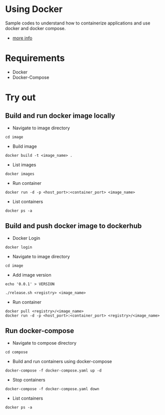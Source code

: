 # Using Docker
Sample codes to understand how to containerize applications and use docker and docker compose.

* [more info](https://docs.docker.com/get-started/#images-and-containers)


# Requirements
* Docker
* Docker-Compose


# Try out 

## Build and run docker image locally

* Navigate to image directory
```
cd image
```
* Build image
```
docker build -t <image_name> .
```
* List images
```
docker images
```

* Run container
```
docker run -d -p <host_port>:<container_port> <image_name>
```
* List containers
```
docker ps -a
```




##  Build and push docker image to dockerhub

* Docker Login
```
docker login
```

* Navigate to image directory
```
cd image
```

* Add image version
```
echo '0.0.1' > VERSION
```

```
./release.sh <registry> <image_name>
```
* Run container
```
docker pull <registry>/<image_name>
docker run -d -p <host_port>:<container_port> <registry>/<image_name>
```

##  Run docker-compose

* Navigate to compose directory
```
cd compose
```

* Build and run containers using docker-compose
```
docker-compose -f docker-compose.yaml up -d
```
* Stop containers
```
docker-compose -f docker-compose.yaml down
```
* List containers
```
docker ps -a
```














